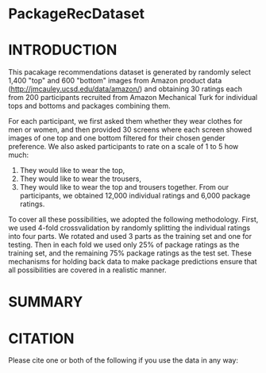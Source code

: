 # PackageRecDataset

INTRODUCTION
============================================================
This pacakage recommendations dataset is generated by randomly select 1,400 "top" and 600 "bottom" images from Amazon product data (http://jmcauley.ucsd.edu/data/amazon/) and obtaining  30 ratings each from 200 participants recruited from Amazon Mechanical Turk for individual tops and bottoms and packages combining them.

For each participant, we first asked them whether they wear clothes for men or women, and then provided 30 screens where each screen showed images of one top and one bottom filtered for their chosen gender preference. We also asked participants 
to rate on a scale of 1 to 5 how much: 
1. They would like to wear the top, 
2. They would like to wear the trousers,
3. They would like to wear the top and trousers together.
From our participants, we obtained 12,000 individual ratings and 6,000 package ratings.

To cover all these possibilities, we adopted the following methodology. First, we used 4-fold crossvalidation by randomly splitting the individual ratings into four parts. We rotated and used 3 parts as the training set and one for testing. Then in each fold we used only 25% of package ratings as the training set, and the remaining 75% package ratings as the test set. These mechanisms for holding  back data to make package predictions ensure that all possibilities are covered in a realistic manner.

SUMMARY
============================================================

CITATION
============================================================
Please cite one or both of the following if you use the data in any way:
